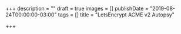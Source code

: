 +++
description = ""
draft = true
images = []
publishDate = "2019-08-24T00:00:00-03:00"
tags = []
title = "LetsEncrypt ACME v2 Autopsy"

+++
